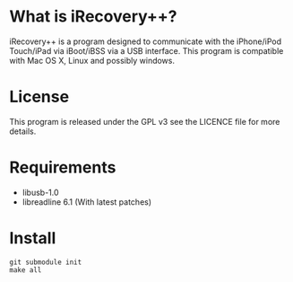 What is iRecovery++?
================================
iRecovery++ is a program designed to communicate with the iPhone/iPod Touch/iPad via iBoot/iBSS via a USB interface.
This program is compatible with Mac OS X, Linux and possibly windows.

License
================================
This program is released under the GPL v3 see the LICENCE file for more details.

Requirements
================================
* libusb-1.0
* libreadline 6.1 (With latest patches)

Install
================================

	git submodule init
	make all


